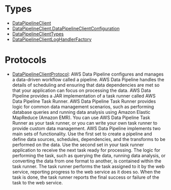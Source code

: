 # Types

  - [DataPipelineClient](/aws-sdk-swift/reference/0.x/AWSDataPipeline/DataPipelineClient)
  - [DataPipelineClient.DataPipelineClientConfiguration](/aws-sdk-swift/reference/0.x/AWSDataPipeline/DataPipelineClient_DataPipelineClientConfiguration)
  - [DataPipelineClientTypes](/aws-sdk-swift/reference/0.x/AWSDataPipeline/DataPipelineClientTypes)
  - [DataPipelineClientLogHandlerFactory](/aws-sdk-swift/reference/0.x/AWSDataPipeline/DataPipelineClientLogHandlerFactory)

# Protocols

  - [DataPipelineClientProtocol](/aws-sdk-swift/reference/0.x/AWSDataPipeline/DataPipelineClientProtocol):
    AWS Data Pipeline configures and manages a data-driven workflow called a pipeline. AWS Data Pipeline handles the details of scheduling and ensuring that data dependencies are met so that your application can focus on processing the data. AWS Data Pipeline provides a JAR implementation of a task runner called AWS Data Pipeline Task Runner. AWS Data Pipeline Task Runner provides logic for common data management scenarios, such as performing database queries and running data analysis using Amazon Elastic MapReduce (Amazon EMR). You can use AWS Data Pipeline Task Runner as your task runner, or you can write your own task runner to provide custom data management. AWS Data Pipeline implements two main sets of functionality. Use the first set to create a pipeline and define data sources, schedules, dependencies, and the transforms to be performed on the data. Use the second set in your task runner application to receive the next task ready for processing. The logic for performing the task, such as querying the data, running data analysis, or converting the data from one format to another, is contained within the task runner. The task runner performs the task assigned to it by the web service, reporting progress to the web service as it does so. When the task is done, the task runner reports the final success or failure of the task to the web service.
